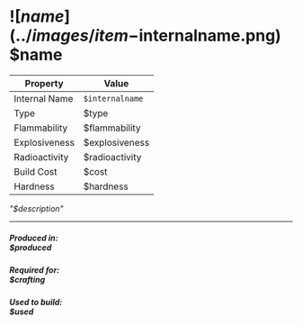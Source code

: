 # ![$name](../images/item-$internalname.png) $name 

| Property      | Value |
| ----------- | ----------- |
|Internal Name|`$internalname`|
|Type|$type|
|Flammability|$flammability|
|Explosiveness|$explosiveness|
|Radioactivity|$radioactivity|
|Build Cost|$cost|
|Hardness|$hardness|

*"$description"*

--- 

##### Produced in: <br>$produced

##### Required for: <br>$crafting

##### Used to build: <br>$used